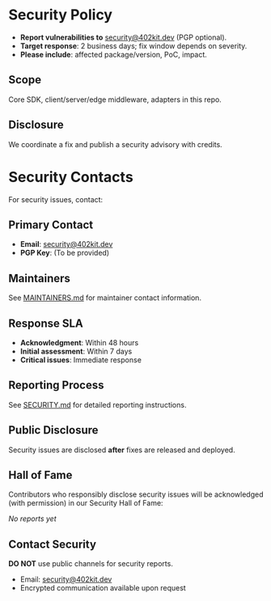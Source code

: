 # Security Policy

- **Report vulnerabilities to** security@402kit.dev (PGP optional).
- **Target response**: 2 business days; fix window depends on severity.
- **Please include**: affected package/version, PoC, impact.

## Scope

Core SDK, client/server/edge middleware, adapters in this repo.

## Disclosure

We coordinate a fix and publish a security advisory with credits.
# Security Contacts

For security issues, contact:

## Primary Contact

- **Email**: security@402kit.dev
- **PGP Key**: (To be provided)

## Maintainers

See [MAINTAINERS.md](./MAINTAINERS.md) for maintainer contact information.

## Response SLA

- **Acknowledgment**: Within 48 hours
- **Initial assessment**: Within 7 days
- **Critical issues**: Immediate response

## Reporting Process

See [SECURITY.md](./SECURITY.md) for detailed reporting instructions.

## Public Disclosure

Security issues are disclosed **after** fixes are released and deployed.

## Hall of Fame

Contributors who responsibly disclose security issues will be acknowledged (with permission) in our Security Hall of Fame:

*No reports yet*

## Contact Security

**DO NOT** use public channels for security reports.

- Email: security@402kit.dev
- Encrypted communication available upon request
